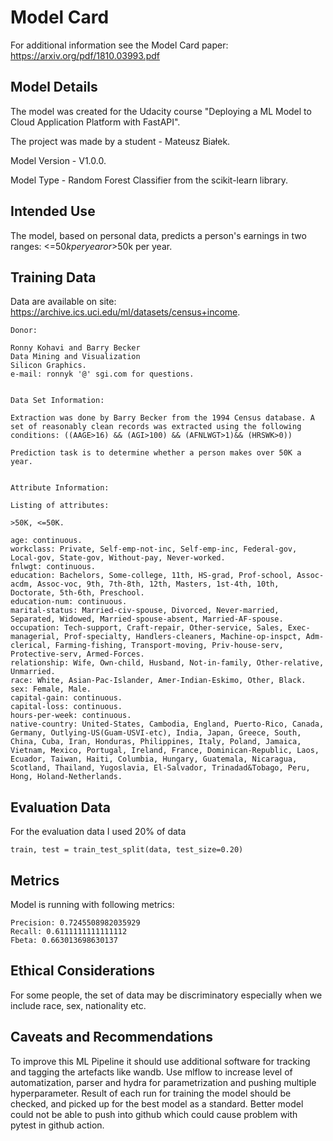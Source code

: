# Model Card
For additional information see the Model Card paper: https://arxiv.org/pdf/1810.03993.pdf

## Model Details
The model was created for the Udacity course "Deploying a ML Model to Cloud Application Platform with FastAPI". 

The project was made by a student - Mateusz Białek.

Model Version - V1.0.0.

Model Type - Random Forest Classifier from the scikit-learn library.
## Intended Use
The model, based on personal data, predicts a person's earnings in two ranges: <=$50k per year or >$50k per year.
## Training Data
Data are available on site: https://archive.ics.uci.edu/ml/datasets/census+income.
```
Donor:

Ronny Kohavi and Barry Becker
Data Mining and Visualization
Silicon Graphics.
e-mail: ronnyk '@' sgi.com for questions.


Data Set Information:

Extraction was done by Barry Becker from the 1994 Census database. A set of reasonably clean records was extracted using the following conditions: ((AAGE>16) && (AGI>100) && (AFNLWGT>1)&& (HRSWK>0))

Prediction task is to determine whether a person makes over 50K a year.


Attribute Information:

Listing of attributes:

>50K, <=50K.

age: continuous.
workclass: Private, Self-emp-not-inc, Self-emp-inc, Federal-gov, Local-gov, State-gov, Without-pay, Never-worked.
fnlwgt: continuous.
education: Bachelors, Some-college, 11th, HS-grad, Prof-school, Assoc-acdm, Assoc-voc, 9th, 7th-8th, 12th, Masters, 1st-4th, 10th, Doctorate, 5th-6th, Preschool.
education-num: continuous.
marital-status: Married-civ-spouse, Divorced, Never-married, Separated, Widowed, Married-spouse-absent, Married-AF-spouse.
occupation: Tech-support, Craft-repair, Other-service, Sales, Exec-managerial, Prof-specialty, Handlers-cleaners, Machine-op-inspct, Adm-clerical, Farming-fishing, Transport-moving, Priv-house-serv, Protective-serv, Armed-Forces.
relationship: Wife, Own-child, Husband, Not-in-family, Other-relative, Unmarried.
race: White, Asian-Pac-Islander, Amer-Indian-Eskimo, Other, Black.
sex: Female, Male.
capital-gain: continuous.
capital-loss: continuous.
hours-per-week: continuous.
native-country: United-States, Cambodia, England, Puerto-Rico, Canada, Germany, Outlying-US(Guam-USVI-etc), India, Japan, Greece, South, China, Cuba, Iran, Honduras, Philippines, Italy, Poland, Jamaica, Vietnam, Mexico, Portugal, Ireland, France, Dominican-Republic, Laos, Ecuador, Taiwan, Haiti, Columbia, Hungary, Guatemala, Nicaragua, Scotland, Thailand, Yugoslavia, El-Salvador, Trinadad&Tobago, Peru, Hong, Holand-Netherlands.
```

## Evaluation Data
For the evaluation data I used 20% of data 
```
train, test = train_test_split(data, test_size=0.20)
```
## Metrics
Model is running with following metrics:
```
Precision: 0.7245508982035929
Recall: 0.6111111111111112
Fbeta: 0.663013698630137
```
## Ethical Considerations
For some people, the set of data may be discriminatory especially when we include race, sex, nationality etc.
## Caveats and Recommendations
To improve this ML Pipeline it should use additional software for tracking and tagging the artefacts like wandb. 
Use mlflow to increase level of automatization, parser and hydra for parametrization and pushing multiple hyperparameter.
Result of each run for training the model should be checked, and picked up for the best model as a standard. 
Better model could not be able to push into github which could cause problem with pytest in github action.